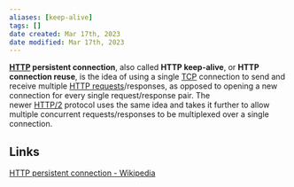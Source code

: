 ```yaml
---
aliases: [keep-alive]
tags: []
date created: Mar 17th, 2023
date modified: Mar 17th, 2023
---
```

**[HTTP](https://en.wikipedia.org/wiki/HTTP "HTTP") persistent connection**, also called **HTTP keep-alive**, or **HTTP connection reuse**, is the idea of using a single [TCP](https://en.wikipedia.org/wiki/Transmission_Control_Protocol "Transmission Control Protocol") connection to send and receive multiple [HTTP requests](https://en.wikipedia.org/wiki/Hypertext_Transfer_Protocol "Hypertext Transfer Protocol")/responses, as opposed to opening a new connection for every single request/response pair. The newer [HTTP/2](https://en.wikipedia.org/wiki/HTTP/2 "HTTP/2") protocol uses the same idea and takes it further to allow multiple concurrent requests/responses to be multiplexed over a single connection.

## Links
[HTTP persistent connection - Wikipedia](https://en.wikipedia.org/wiki/HTTP_persistent_connection)
